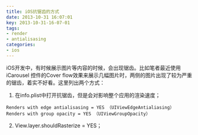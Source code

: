 ```yaml
---
title: iOS抗锯齿的方式
date: 2013-10-31 16:07:01
key: 2013-10-31-16-07-01
tags:
- render
- antialisasing
categories:
- ios
---
```


iOS开发中，有时候展示图片等内容的时候，会出现锯齿。比如笔者最近使用 iCarousel 控件的Cover flow效果来展示几幅图片时，两侧的图片出现了较为严重的锯齿，着实不好看。这里列出两个方式：

1. 在info.plist中打开抗锯齿，但是会对影响整个应用的渲染速度；
```
Renders with edge antialisasing = YES （UIViewEdgeAntialiasing）
Renders with group opacity = YES （UIViewGroupOpacity）
```

2. View.layer.shouldRasterize = YES；
